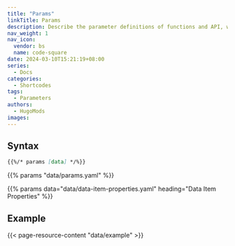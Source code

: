 ```yaml
---
title: "Params"
linkTitle: Params
description: Describe the parameter definitions of functions and API, which is useful for writing documentation.
nav_weight: 1
nav_icon:
  vendor: bs
  name: code-square
date: 2024-03-10T15:21:19+08:00
series:
  - Docs
categories:
  - Shortcodes
tags:
  - Parameters
authors:
  - HugoMods
images:
---
```


## Syntax

```markdown
{{%/* params [data] */%}}
```

{{% params "data/params.yaml" %}}

{{% params data="data/data-item-properties.yaml" heading="Data Item Properties" %}}

## Example

{{< page-resource-content "data/example" >}}
